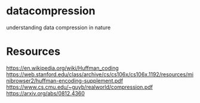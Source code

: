 # datacompression
understanding data compression in nature




# Resources

https://en.wikipedia.org/wiki/Huffman_coding
https://web.stanford.edu/class/archive/cs/cs106x/cs106x.1192/resources/minibrowser2/huffman-encoding-supplement.pdf
https://www.cs.cmu.edu/~guyb/realworld/compression.pdf
https://arxiv.org/abs/0812.4360

